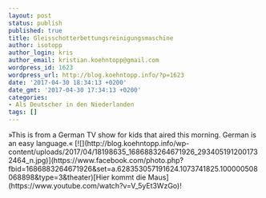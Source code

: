 ```yaml
---
layout: post
status: publish
published: true
title: Gleisschotterbettungsreinigungsmaschine
author: isotopp
author_login: kris
author_email: kristian.koehntopp@gmail.com
wordpress_id: 1623
wordpress_url: http://blog.koehntopp.info/?p=1623
date: '2017-04-30 18:34:13 +0200'
date_gmt: '2017-04-30 17:34:13 +0200'
categories:
- Als Deutscher in den Niederlanden
tags: []
---
```

<p>»This is from a German TV show for kids that aired this morning. German is an easy language.« [![](http://blog.koehntopp.info/wp-content/uploads/2017/04/18198635_1686883264671926_2934051912001732464_n.jpg)](https://www.facebook.com/photo.php?fbid=1686883264671926&set=a.628353057191624.1073741825.100000508068898&type=3&theater)[Hier kommt die Maus](https://www.youtube.com/watch?v=V_5yEt3WzGo)!</p>
